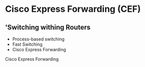 # Cisco Express Forwarding (CEF)

## 'Switching withing Routers

* Process-based switching
* Fast Switching
* Cisco Express Forwarding

Cisco Express Forwarding
